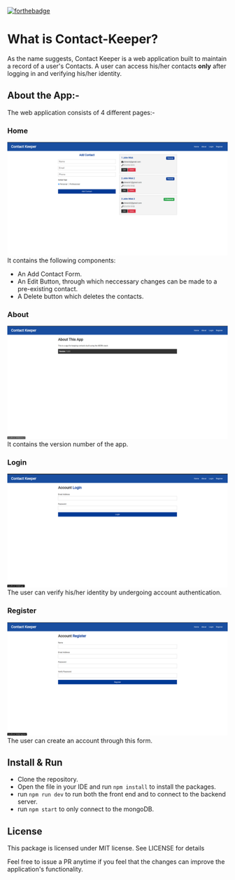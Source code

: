 [![forthebadge](https://forthebadge.com/images/badges/made-with-javascript.svg)](https://forthebadge.com)

# What is Contact-Keeper?

As the name suggests, Contact Keeper is a web application built to maintain a record of a user's Contacts. 
A user can access his/her contacts **only** after logging in and verifying his/her identity.


## About the App:-


The web application consists of 4 different pages:-

### Home 
![Home](Images/Home.png)
It contains the following components:
 - An Add Contact Form.
 - An Edit Button, through which neccessary changes can be made to a pre-existing contact.
 - A Delete button which deletes the contacts.

### About 
![About](Images/About.png)
 It contains the version number of the app.

### Login 
![Login](Images/Login.png)
  The user can verify his/her identity by undergoing account authentication.

### Register 
![Register](Images/Register.png)
  The user can create an account through this form.
  
## Install & Run

  - Clone the repository.
  - Open the file in your IDE and run `npm install` to install the packages.
  - run `npm run dev` to run both the front end and to connect to the backend server.
  - run `npm start` to only connect to the mongoDB.
  
## License 

This package is licensed under MIT license. See LICENSE for details

Feel free to issue a PR anytime if you feel that the changes can improve the application's functionality.
